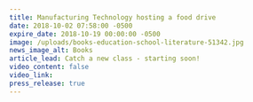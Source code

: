 ```yaml
---
title: Manufacturing Technology hosting a food drive
date: 2018-10-02 07:58:00 -0500
expire_date: 2018-10-19 00:00:00 -0500
image: /uploads/books-education-school-literature-51342.jpg
news_image_alt: Books
article_lead: Catch a new class - starting soon!
video_content: false
video_link:
press_release: true
---
```

